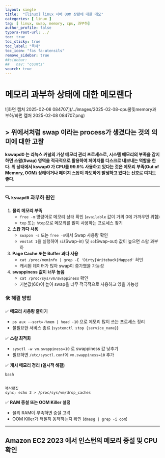 ```yaml
---
layout: single
title:  "[linux] linux 서버 OOM 상황에 대한 메모"
categories: [ linux ]
tag: [ linux, swap, memory, cpu, 과부하]
author_profile: false
typora-root-url: ../
toc: true
toc_sticky: true
toc_label: "목차"
toc_icon: "fas fa-utensils" 
remove_sidebar: true
##sidebar:
##   nav: "counts"
search: true
---
```


# 메모리 과부하 상태에 대한 메모랜다

![화면 캡처 2025-02-08 084707](/../images/2025-02-08-cpu풀및memory과부하/화면 캡처 2025-02-08 084707.png)

## > 위에서처럼 swap 이라는 process가 생겼다는 것의 의미에 대한 고찰

**kswapd0 는 리눅스 커널의 가상 메모리 관리 프로세스로, 시스템 메모리의 부족을 감지하면 스왑(Swap) 영역을 적극적으로 활용하여 페이지를 디스크로 내보내는 역할을 한다. 위 상태에서 kswap0 가 CPU를 99.9% 사용하고 있다는 것은 메모리 부족(Out of Memory, OOM) 상태이거나 페이지 스왑이 과도하게 발생하고 있다는 신호로 여겨도 좋다.**

---

### 🔍 `kswapd0` 과부하 원인

1. **물리 메모리 부족**
   - `free -m` 명령어로 메모리 상태 확인 (`available` 값이 거의 0에 가까우면 위험)
   - `top` 또는 `htop`으로 메모리를 많이 사용하는 프로세스 찾기
2. **스왑 과다 사용**
   - `swapon -s` 또는 `free -m`에서 Swap 사용량 확인
   - `vmstat 1`을 실행하여 `si`(Swap-in) 및 `so`(Swap-out) 값이 높으면 스왑 과부하
3. **Page Cache 또는 Buffer 과다 사용**
   - `cat /proc/meminfo | grep -E 'Dirty|Writeback|Mapped'` 확인
   - 캐시된 데이터가 많아 swap이 증가했을 가능성
4. **swappiness 값이 너무 높음**
   - `cat /proc/sys/vm/swappiness` 확인
   - 기본값(60)이 높아 swap을 너무 적극적으로 사용하고 있을 가능성

### 🛠 해결 방법

✅ **메모리 사용량 줄이기**

- `ps aux --sort=-%mem | head -10` 으로 메모리 많이 쓰는 프로세스 정리
- 불필요한 서비스 종료 (`systemctl stop {service_name}`)

✅ **스왑 최적화**

- `sysctl -w vm.swappiness=10` 로 swappiness 값 낮추기
- 필요하면 `/etc/sysctl.conf`에 `vm.swappiness=10` 추가

✅ **캐시 메모리 정리 (일시적 해결)**

```
bash


복사편집
sync; echo 3 > /proc/sys/vm/drop_caches
```

✅ **RAM 증설 또는 OOM Killer 설정**

- 물리 RAM이 부족하면 증설 고려
- OOM Killer가 적절히 동작하는지 확인 (`dmesg | grep -i oom`)

---

## Amazon EC2 2023 에서 인스턴의 메모리 증설 및 CPU 확인


